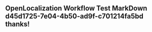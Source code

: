 <properties
ms.topic="hero-topic"
ms.test1="hero-topic"
ms.test2="test"/>


## OpenLocalization Workflow Test MarkDown d45d1725-7e04-4b50-ad9f-c701214fa5bd thanks!



<!--HONumber=Aug16_HO5-->


